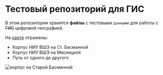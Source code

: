 # Тестовый репозиторий для ГИС

В этом *репозитории* хранятся **файлы** с тестовыми `данными` для работы с ~~ГИС~~ цифровой географией.

На [карте](https://github.com/rita7798/DH-surveys/blob/master/map.geojson) отражены:

* Корпус НИУ ВШЭ на Ст. Басманной
* Корпус НИУ ВШЭ на Мясницкой
* Путь от одного до другого

![корпус на Старой Басманной](http://photos.wikimapia.org/p/00/00/61/34/26_1280.jpg)
